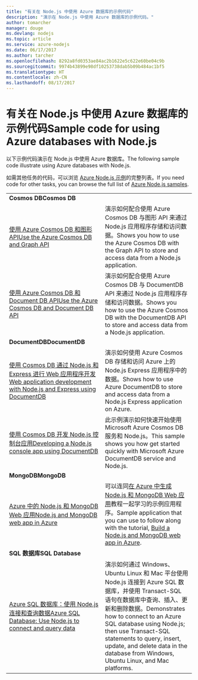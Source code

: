 ```yaml
---
title: "有关在 Node.js 中使用 Azure 数据库的示例代码"
description: "演示在 Node.js 中使用 Azure 数据库的示例代码。"
author: tomarcher
manager: douge
ms.devlang: nodejs
ms.topic: article
ms.service: azure-nodejs
ms.date: 06/17/2017
ms.author: tarcher
ms.openlocfilehash: 8292a8fd0353ae84ac2b1622e5c622e60be04c9b
ms.sourcegitcommit: 9974b43899e98df10253738dab5b09b484ac1bf5
ms.translationtype: HT
ms.contentlocale: zh-CN
ms.lasthandoff: 08/17/2017
---
```

# <a name="sample-code-for-using-azure-databases-with-nodejs"></a><span data-ttu-id="6af56-103">有关在 Node.js 中使用 Azure 数据库的示例代码</span><span class="sxs-lookup"><span data-stu-id="6af56-103">Sample code for using Azure databases with Node.js</span></span>

<span data-ttu-id="6af56-104">以下示例代码演示在 Node.js 中使用 Azure 数据库。</span><span class="sxs-lookup"><span data-stu-id="6af56-104">The following sample code illustrate using Azure databases with Node.js.</span></span>

<span data-ttu-id="6af56-105">如需其他任务的代码，可以浏览 [Azure Node.js 示例](https://azure.microsoft.com/resources/samples/?term=nodejs)的完整列表。</span><span class="sxs-lookup"><span data-stu-id="6af56-105">If you need code for other tasks, you can browse the full list of [Azure Node.js samples](https://azure.microsoft.com/resources/samples/?term=nodejs).</span></span>

| | |
|---|---|
| <span data-ttu-id="6af56-106">**Cosmos DB**</span><span class="sxs-lookup"><span data-stu-id="6af56-106">**Cosmos DB**</span></span> ||
| [<span data-ttu-id="6af56-107">使用 Azure Cosmos DB 和图形 API</span><span class="sxs-lookup"><span data-stu-id="6af56-107">Use the Azure Cosmos DB and Graph API</span></span>](https://azure.microsoft.com/resources/samples/azure-cosmos-db-graph-nodejs-getting-started/) | <span data-ttu-id="6af56-108">演示如何配合使用 Azure Cosmos DB 与图形 API 来通过 Node.js 应用程序存储和访问数据。</span><span class="sxs-lookup"><span data-stu-id="6af56-108">Shows you how to use the Azure Cosmos DB with the Graph API to store and access data from a Node.js application.</span></span> |
| [<span data-ttu-id="6af56-109">使用 Azure Cosmos DB 和 Document DB API</span><span class="sxs-lookup"><span data-stu-id="6af56-109">Use the Azure Cosmos DB and Document DB API</span></span>](https://azure.microsoft.com/resources/samples/azure-cosmos-db-documentdb-nodejs-getting-started/) | <span data-ttu-id="6af56-110">演示如何配合使用 Azure Cosmos DB 与 DocumentDB API 来通过 Node.js 应用程序存储和访问数据。</span><span class="sxs-lookup"><span data-stu-id="6af56-110">Shows you how to use the Azure Cosmos DB with the DocumentDB API to store and access data from a Node.js application.</span></span> |
| <span data-ttu-id="6af56-111">**DocumentDB**</span><span class="sxs-lookup"><span data-stu-id="6af56-111">**DocumentDB**</span></span> ||
| [<span data-ttu-id="6af56-112">使用 Cosmos DB 通过 Node.js 和 Express 进行 Web 应用程序开发</span><span class="sxs-lookup"><span data-stu-id="6af56-112">Web application development with Node.js and Express using DocumentDB</span></span>](https://azure.microsoft.com/resources/samples/documentdb-node-todo-app/) | <span data-ttu-id="6af56-113">演示如何使用 Azure Cosmos DB 存储和访问 Azure 上的 Node.js Express 应用程序中的数据。</span><span class="sxs-lookup"><span data-stu-id="6af56-113">Shows how to use Azure DocumentDB to store and access data from a Node.js Express application on Azure.</span></span> |
| [<span data-ttu-id="6af56-114">使用 Cosmos DB 开发 Node.js 控制台应用</span><span class="sxs-lookup"><span data-stu-id="6af56-114">Developing a Node.js console app using DocumentDB</span></span>](https://azure.microsoft.com/resources/samples/documentdb-node-getting-started/) | <span data-ttu-id="6af56-115">此示例演示如何快速开始使用 Microsoft Azure Cosmos DB 服务和 Node.js。</span><span class="sxs-lookup"><span data-stu-id="6af56-115">This sample shows you how get started quickly with Microsoft Azure DocumentDB service and Node.js.</span></span> |
| <span data-ttu-id="6af56-116">**MongoDB**</span><span class="sxs-lookup"><span data-stu-id="6af56-116">**MongoDB**</span></span> ||
| [<span data-ttu-id="6af56-117">Azure 中的 Node.js 和 MongoDB Web 应用</span><span class="sxs-lookup"><span data-stu-id="6af56-117">Node.js and MongoDB web app in Azure</span></span>](https://azure.microsoft.com/resources/samples/meanjs/) | <span data-ttu-id="6af56-118">可以连同[在 Azure 中生成 Node.js 和 MongoDB Web 应用](http://docs.microsoft.com/azure/app-service-web/app-service-web-tutorial-nodejs-mongodb-app?toc=/azure/node/toc.json&bc=/azure/node/toc.json)教程一起学习的示例应用程序。</span><span class="sxs-lookup"><span data-stu-id="6af56-118">Sample application that you can use to follow along with the tutorial, [Build a Node.js and MongoDB web app in Azure](http://docs.microsoft.com/azure/app-service-web/app-service-web-tutorial-nodejs-mongodb-app?toc=/azure/node/toc.json&bc=/azure/node/toc.json).</span></span> |
| <span data-ttu-id="6af56-119">**SQL 数据库**</span><span class="sxs-lookup"><span data-stu-id="6af56-119">**SQL Database**</span></span> ||
| [<span data-ttu-id="6af56-120">Azure SQL 数据库：使用 Node.js 连接和查询数据</span><span class="sxs-lookup"><span data-stu-id="6af56-120">Azure SQL Database: Use Node.js to connect and query data</span></span>](https://docs.microsoft.com/azure/sql-database/sql-database-connect-query-nodejs) | <span data-ttu-id="6af56-121">演示如何通过 Windows、Ubuntu Linux 和 Mac 平台使用 Node.js 连接到 Azure SQL 数据库，并使用 Transact-SQL 语句在数据库中查询、插入、更新和删除数据。</span><span class="sxs-lookup"><span data-stu-id="6af56-121">Demonstrates how to connect to an Azure SQL database using Node.js; then use Transact-SQL statements to query, insert, update, and delete data in the database from Windows, Ubuntu Linux, and Mac platforms.</span></span> |